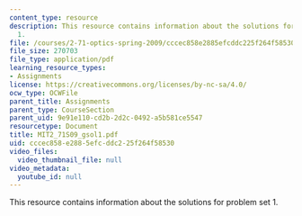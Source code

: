 ```yaml
---
content_type: resource
description: This resource contains information about the solutions for problem set
  1.
file: /courses/2-71-optics-spring-2009/cccec858e2885efcddc225f264f58530_MIT2_71S09_gsol1.pdf
file_size: 270703
file_type: application/pdf
learning_resource_types:
- Assignments
license: https://creativecommons.org/licenses/by-nc-sa/4.0/
ocw_type: OCWFile
parent_title: Assignments
parent_type: CourseSection
parent_uid: 9e91e110-cd2b-2d2c-0492-a5b581ce5547
resourcetype: Document
title: MIT2_71S09_gsol1.pdf
uid: cccec858-e288-5efc-ddc2-25f264f58530
video_files:
  video_thumbnail_file: null
video_metadata:
  youtube_id: null
---
```

This resource contains information about the solutions for problem set 1.